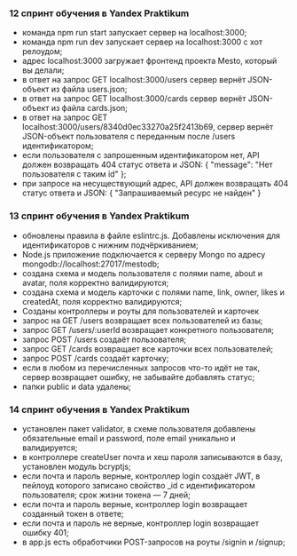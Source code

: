 ### 12 спринт обучения в Yandex Praktikum


* команда npm run start запускает сервер на localhost:3000;
* команда npm run dev запускает сервер на localhost:3000 с хот релоудом;
* адрес localhost:3000 загружает фронтенд проекта Mesto, который вы делали;
* в ответ на запрос GET localhost:3000/users сервер вернёт JSON-объект из файла users.json;
* в ответ на запрос GET localhost:3000/cards сервер вернёт JSON-объект из файла cards.json;
* в ответ на запрос GET localhost:3000/users/8340d0ec33270a25f2413b69, сервер вернёт JSON-объект пользователя с переданным после /users идентификатором;
* если пользователя с запрошенным идентификатором нет, API должен возвращать 404 статус ответа и JSON: { "message": "Нет пользователя с таким id" };
* при запросе на несуществующий адрес, API должен возвращать 404 статус ответа и JSON: { "Запрашиваемый ресурс не найден" }

### 13 спринт обучения в Yandex Praktikum

* обновлены правила в файле eslintrc.js. Добавлены исключения для идентификаторов с нижним подчёркиванием;
* Node.js приложение подключается к серверу Mongo по адресу mongodb://localhost:27017/mestodb;
* создана схема и модель пользователя с полями name, about и avatar, поля корректно валидируются;
* создана схема и модель карточки с полями name, link, owner, likes и createdAt, поля корректно валидируются;
*	Созданы контроллеры и роуты для пользователей и карточек
* запрос на GET /users возвращает всех пользователей из базы;
* запрос GET /users/:userId возвращает конкретного пользователя;
* запрос POST /users создаёт пользователя;
* запрос GET /cards возвращает все карточки всех пользователей;
* запрос POST /cards создаёт карточку;
* если в любом из перечисленных запросов что-то идёт не так, сервер возвращает ошибку, не забывайте добавлять статус;
* папки public и data удалены;

### 14 спринт обучения в Yandex Praktikum
* установлен пакет validator, в схеме пользователя добавлены обязательные email и password, поле email уникально и валидируется;
* в контроллере createUser почта и хеш пароля записываются в базу, установлен модуль bcryptjs;
* если почта и пароль верные, контроллер login создаёт JWT, в пейлоуд которого записано свойство _id с идентификатором пользователя; срок жизни токена — 7 дней;
* если почта и пароль верные, контроллер login возвращает созданный токен в ответе;
* если почта и пароль не верные, контроллер login возвращает ошибку 401;
* в app.js есть обработчики POST-запросов на роуты /signin и /signup;
